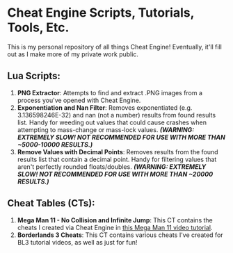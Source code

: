 # Cheat Engine Scripts, Tutorials, Tools, Etc.

This is my personal repository of all things Cheat Engine! Eventually, it'll fill out as I make more of my private work public.

## Lua Scripts:

1. **PNG Extractor**: Attempts to find and extract .PNG images from a process you've opened with Cheat Engine.
2. **Exponentiation and Nan Filter**: Removes exponentiated (e.g. 3.136598246E-32) and nan (not a number) results from found results list. Handy for weeding out values that could cause crashes when attempting to mass-change or mass-lock values. ***(WARNING: EXTREMELY SLOW! NOT RECOMMENDED FOR USE WITH MORE THAN ~5000-10000 RESULTS.)***
3. **Remove Values with Decimal Points**: Removes results from the found results list that contain a decimal point. Handy for filtering values that aren't perfectly rounded floats/doubles. ***(WARNING: EXTREMELY SLOW! NOT RECOMMENDED FOR USE WITH MORE THAN ~20000 RESULTS.)***

## Cheat Tables (CTs):

1. **Mega Man 11 - No Collision and Infinite Jump**: This CT contains the cheats I created via Cheat Engine in [this Mega Man 11 video tutorial](https://youtu.be/rqD45b0oCJc).
2. **Borderlands 3 Cheats**: This CT contains various cheats I've created for BL3 tutorial videos, as well as just for fun!
